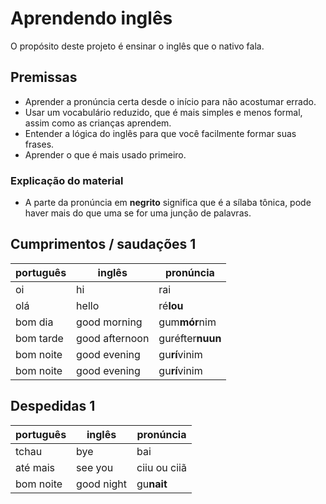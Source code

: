 # Aprendendo inglês

O propósito deste projeto é ensinar o inglês que o nativo fala.

## Premissas

- Aprender a pronúncia certa desde o início para não acostumar errado.
- Usar um vocabulário reduzido, que é mais simples e menos formal, assim como as crianças aprendem.
- Entender a lógica do inglês para que você facilmente formar suas frases.
- Aprender o que é mais usado primeiro.

### Explicação do material

- A parte da pronúncia em **negrito** significa que é a sílaba tônica, pode haver mais do que uma se for uma junção de palavras.

## Cumprimentos / saudações 1

| português | inglês         | pronúncia        |
| --------- | -------------- | ---------------- |
| oi        | hi             | rai              |
| olá       | hello          | ré**lou**        |
| bom dia   | good morning   | gum**mór**nim    |
| bom tarde | good afternoon | guréfter**nuun** |
| bom noite | good evening   | gu**rí**vinim    |
| bom noite | good evening   | gu**rí**vinim    |

## Despedidas 1

| português | inglês     | pronúncia    |
| --------- | ---------- | ------------ |
| tchau     | bye        | bai          |
| até mais  | see you    | ciiu ou ciiã |
| bom noite | good night | gu**nait**   |
